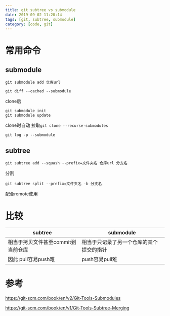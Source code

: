 ```yaml
---
title: git subtree vs submodule
date: 2019-09-02 11:20:14
tags: [git, subtree, submodule]
category: [code, git]
---
```


# 常用命令

## submodule

`git submodule add 仓库url`

`git diff --cached --submodule`

clone后

```shell
git submodule init
git submodule update
```

clone时自动 拉取`git clone --recurse-submodules`

`git log -p --submodule`

## subtree

`git subtree add --squash --prefix=文件夹名 仓库url 分支名`

分割

`git subtree split --prefix=文件夹名 -b 分支名`

配合remote使用

# 比较

|subtree|submodule|
|---|---|
|相当于拷贝文件甚至commit到当前仓库|相当于只记录了另一个仓库的某个提交的指针|
|因此 pull容易push难|push容易pull难|

# 参考

https://git-scm.com/book/en/v2/Git-Tools-Submodules

https://git-scm.com/book/en/v1/Git-Tools-Subtree-Merging
